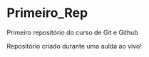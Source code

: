 # Primeiro_Rep
 Primeiro repositório do curso de Git e Github
 
 Repositório criado durante uma aulda ao vivo!